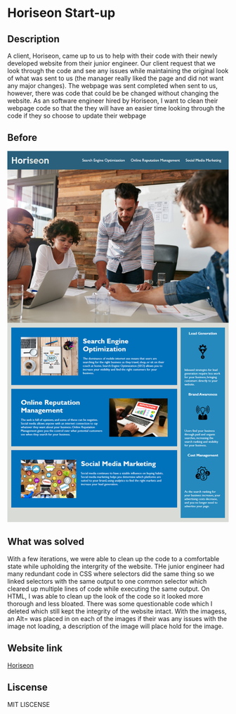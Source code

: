# Horiseon Start-up

## Description
A client, Horiseon, came up to us to help with their code with their newly developed website from their junior engineer. Our client request that we look through the code and see any issues while maintaining the original look of what was sent to us (the manager really liked the page and did not want any major changes). The webpage was sent completed when sent to us, however, there was code that could be be changed without changing the website. As an software engineer hired by Horiseon, I want to clean their webpage code so that the they will have an easier time looking through the code if they so choose to update their webpage

## Before
![Horiseon Image](./assets/images/01-html-css-git-homework-demo.png/)

## What was solved
With a few iterations, we were able to clean up the code to a comfortable state while upholding the intergrity of the website. THe junior engineer had many redundant code in CSS where selectors did the same thing so we linked selectors with the same output to one common selector which cleared up multiple lines of code while executing the same output. On HTML, I was able to clean up the look of the code so it looked more thorough and less bloated. There was some questionable code which I deleted which still kept the integrity of the website intact. With the imagess, an Alt= was placed in on each of the images if their was any issues with the image not loading, a description of the image will place hold for the image. 

## Website link
[Horiseon](https://albyhua.github.io/Horiseon-Client/)

## Liscense
MIT LISCENSE

